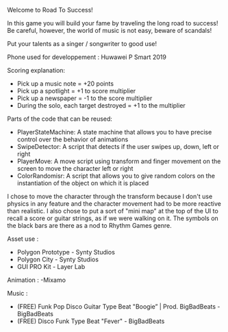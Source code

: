 Welcome to Road To Success!

In this game you will build your fame by traveling the long road to success!
Be careful, however, the world of music is not easy, beware of scandals!

Put your talents as a singer / songwriter to good use!

Phone used for developpement : Huwawei P Smart 2019

Scoring explanation:
- Pick up a music note = +20 points
- Pick up a spotlight = +1 to score multiplier
- Pick up a newspaper = -1 to the score multiplier
- During the solo, each target destroyed = +1 to the multiplier

Parts of the code that can be reused:
- PlayerStateMachine: A state machine that allows you to have precise control over the behavior of animations
- SwipeDetector: A script that detects if the user swipes up, down, left or right
- PlayerMove: A move script using transform and finger movement on the screen to move the character left or right
- ColorRandomisr: A script that allows you to give random colors on the instantiation of the object on which it is placed

I chose to move the character through the transform because I don't use physics in any feature and 
the character movement had to be more reactive than realistic. 
I also chose to put a sort of "mini map" at the top of the UI to recall a score or guitar strings, 
as if we were walking on it. The symbols on the black bars are there as a nod to Rhythm Games genre.

Asset use :
- Polygon Prototype - Synty Studios
- Polygon City - Synty Studios
- GUI PRO Kit - Layer Lab

Animation :
-Mixamo

Music :
- (FREE) Funk Pop Disco Guitar Type Beat "Boogie” | Prod. BigBadBeats - BigBadBeats
- (FREE) Disco Funk Type Beat "Fever" - BigBadBeats
